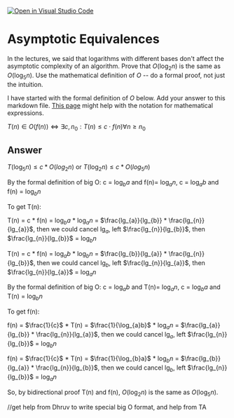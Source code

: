 [![Open in Visual Studio Code](https://classroom.github.com/assets/open-in-vscode-718a45dd9cf7e7f842a935f5ebbe5719a5e09af4491e668f4dbf3b35d5cca122.svg)](https://classroom.github.com/online_ide?assignment_repo_id=11924427&assignment_repo_type=AssignmentRepo)
# Asymptotic Equivalences

In the lectures, we said that logarithms with different bases don't affect the
asymptotic complexity of an algorithm. Prove that $O(\log_{2} n)$ is the same as
$O(\log_{5} n)$. Use the mathematical definition of $O$ -- do a formal proof,
not just the intuition.

I have started with the formal definition of $O$ below. Add your answer to this
markdown file. [This
page](https://docs.github.com/en/get-started/writing-on-github/working-with-advanced-formatting/writing-mathematical-expressions)
might help with the notation for mathematical expressions.

$T(n) \in O(f(n)) \iff \exists c, n_0: T(n) \leq c \cdot f(n) \forall n \geq n_0$

## Answer

$T(\log_{5}n)  \leq c * O(log_{2}n)$ or $T(\log_{2}n)  \leq c * O(log_{5}n)$

By the formal definition of big O: c = $\log_{b}a$ and f(n)= $\log_{a}n$, c = $\log_{a}b$ and f(n) = $\log_{b}n$

To get T(n):

T(n) = c * f(n) = $\log_{b}a$ * $\log_{a}n$ = $\frac{lg_{a}}{lg_{b}} * \frac{lg_{n}}{lg_{a}}$, then we could cancel $\lg_{a}$, left $\frac{lg_{n}}{lg_{b}}$, then $\frac{lg_{n}}{lg_{b}}$ = $\log_{b}n$

T(n) = c * f(n) = $\log_{a}b$ * $\log_{b}n$ = $\frac{lg_{b}}{lg_{a}} * \frac{lg_{n}}{lg_{b}}$, then we could cancel $\lg_{b}$, left $\frac{lg_{n}}{lg_{a}}$, then $\frac{lg_{n}}{lg_{a}}$ = $\log_{a}n$


By the formal definition of big O: c = $\log_{a}b$ and T(n)= $\log_{a}n$, c = $\log_{b}a$ and T(n) = $\log_{b}n$

To get f(n):

f(n) = $\frac{1}{c}$ * T(n) = $\frac{1}{\log_{a}b}$ * $\log_{a}n$ = $\frac{lg_{a}}{lg_{b}} * \frac{lg_{n}}{lg_{a}}$, then we could cancel $\lg_{a}$, left $\frac{lg_{n}}{lg_{b}}$ = $\log_{b}n$

f(n) = $\frac{1}{c}$ * T(n) = $\frac{1}{\log_{b}a}$ * $\log_{b}n$ = $\frac{lg_{b}}{lg_{a}} * \frac{lg_{n}}{lg_{b}}$, then we could cancel $\lg_{b}$, left $\frac{lg_{n}}{lg_{b}}$ = $\log_{a}n$

So, by bidirectional proof T(n) and f(n), $O(\log_{2} n)$ is the same as $O(\log_{5} n)$.


//get help from Dhruv to write special big O format, and help from TA
